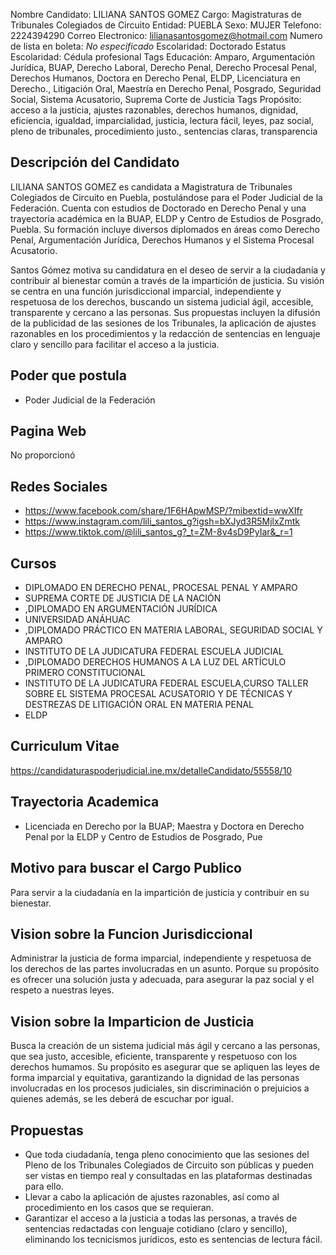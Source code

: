 Nombre Candidato: LILIANA SANTOS GOMEZ
Cargo: Magistraturas de Tribunales Colegiados de Circuito
Entidad: PUEBLA
Sexo: MUJER
Telefono: 2224394290
Correo Electronico: lilianasantosgomez@hotmail.com
Numero de lista en boleta: *No especificado*
Escolaridad: Doctorado
Estatus Escolaridad: Cédula profesional
Tags Educación: Amparo, Argumentación Jurídica, BUAP, Derecho Laboral, Derecho Penal, Derecho Procesal Penal, Derechos Humanos, Doctora en Derecho Penal, ELDP, Licenciatura en Derecho., Litigación Oral, Maestría en Derecho Penal, Posgrado, Seguridad Social, Sistema Acusatorio, Suprema Corte de Justicia
Tags Propósito: acceso a la justicia, ajustes razonables, derechos humanos, dignidad, eficiencia, igualdad, imparcialidad, justicia, lectura fácil, leyes, paz social, pleno de tribunales, procedimiento justo., sentencias claras, transparencia


## Descripción del Candidato 

LILIANA SANTOS GOMEZ es candidata a Magistratura de Tribunales Colegiados de Circuito en Puebla, postulándose para el Poder Judicial de la Federación. Cuenta con estudios de Doctorado en Derecho Penal y una trayectoria académica en la BUAP, ELDP y Centro de Estudios de Posgrado, Puebla. Su formación incluye diversos diplomados en áreas como Derecho Penal, Argumentación Jurídica, Derechos Humanos y el Sistema Procesal Acusatorio.

Santos Gómez motiva su candidatura en el deseo de servir a la ciudadanía y contribuir al bienestar común a través de la impartición de justicia. Su visión se centra en una función jurisdiccional imparcial, independiente y respetuosa de los derechos, buscando un sistema judicial ágil, accesible, transparente y cercano a las personas. Sus propuestas incluyen la difusión de la publicidad de las sesiones de los Tribunales, la aplicación de ajustes razonables en los procedimientos y la redacción de sentencias en lenguaje claro y sencillo para facilitar el acceso a la justicia.


## Poder que postula

- Poder Judicial de la Federación


## Pagina Web

No proporcionó


## Redes Sociales

- https://www.facebook.com/share/1F6HApwMSP/?mibextid=wwXIfr
- https://www.instagram.com/lili_santos_g?igsh=bXJyd3R5MjlxZmtk
- https://www.tiktok.com/@lili_santos_g?_t=ZM-8v4sD9PyIar&_r=1


## Cursos

- DIPLOMADO EN DERECHO PENAL, PROCESAL PENAL Y AMPARO
- SUPREMA CORTE DE JUSTICIA DE LA NACIÓN
- ,DIPLOMADO EN ARGUMENTACIÓN JURÍDICA
- UNIVERSIDAD ANÁHUAC
- ,DIPLOMADO PRÁCTICO EN MATERIA LABORAL, SEGURIDAD SOCIAL Y AMPARO
- INSTITUTO DE LA JUDICATURA FEDERAL ESCUELA JUDICIAL
- ,DIPLOMADO DERECHOS HUMANOS A LA LUZ DEL ARTÍCULO PRIMERO CONSTITUCIONAL
- INSTITUTO DE LA JUDICATURA FEDERAL ESCUELA,CURSO TALLER SOBRE EL SISTEMA PROCESAL ACUSATORIO Y DE TÉCNICAS Y DESTREZAS DE LITIGACIÓN ORAL EN MATERIA PENAL
- ELDP


## Curriculum Vitae

https://candidaturaspoderjudicial.ine.mx/detalleCandidato/55558/10


## Trayectoria Academica

- Licenciada en Derecho por la BUAP; Maestra y Doctora en Derecho Penal por la ELDP y Centro de Estudios de Posgrado, Pue


## Motivo para buscar el Cargo Publico

Para servir a la ciudadanía en la impartición de justicia y contribuir en su bienestar.


## Vision sobre la Funcion Jurisdiccional

Administrar la justicia de forma imparcial, independiente y respetuosa de los derechos de las partes involucradas en un asunto. Porque su propósito es ofrecer una solución justa y adecuada, para asegurar la paz social y el respeto a nuestras leyes.


## Vision sobre la Imparticion de Justicia

Busca la creación de un sistema judicial más ágil y cercano a las personas, que sea justo, accesible, eficiente, transparente y respetuoso con los derechos humamos. Su propósito es asegurar que se apliquen las leyes de forma imparcial y equitativa, garantizando la dignidad de las personas involucradas en los procesos judiciales, sin discriminación o prejuicios a quienes además, se les deberá de escuchar por igual.


## Propuestas

- Que toda ciudadanía, tenga pleno conocimiento que las sesiones del Pleno de los Tribunales Colegiados de Circuito son públicas y pueden ser vistas en tiempo real y consultadas en las plataformas destinadas para ello.
- Llevar a cabo la aplicación de ajustes razonables, así como al procedimiento en los casos que se requieran.
- Garantizar el acceso a la justicia a todas las personas, a través de sentencias redactadas con lenguaje cotidiano (claro y sencillo), eliminando los tecnicismos jurídicos, esto es sentencias de lectura fácil.

